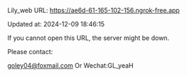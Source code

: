 Lily_web URL: https://ae6d-61-165-102-156.ngrok-free.app

Updated at: 2024-12-09 18:46:15

If you cannot open this URL, the server might be down.

Please contact: 

goley04@foxmail.com Or Wechat:GL_yeaH